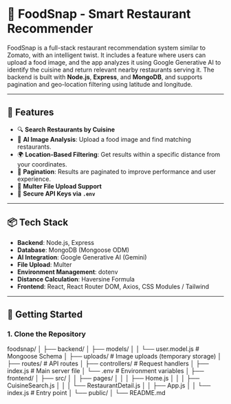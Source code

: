 # 🍔 FoodSnap - Smart Restaurant Recommender

FoodSnap is a full-stack restaurant recommendation system similar to Zomato, with an intelligent twist. It includes a feature where users can upload a food image, and the app analyzes it using Google Generative AI to identify the cuisine and return relevant nearby restaurants serving it. The backend is built with **Node.js**, **Express**, and **MongoDB**, and supports pagination and geo-location filtering using latitude and longitude.

---

## 🌟 Features

- 🔍 **Search Restaurants by Cuisine**
- 🧠 **AI Image Analysis**: Upload a food image and find matching restaurants.
- 🌍 **Location-Based Filtering**: Get results within a specific distance from your coordinates.
- 📄 **Pagination**: Results are paginated to improve performance and user experience.
- 💾 **Multer File Upload Support**
- 🔐 **Secure API Keys via `.env`**

---

## 📦 Tech Stack

- **Backend**: Node.js, Express
- **Database**: MongoDB (Mongoose ODM)
- **AI Integration**: Google Generative AI (Gemini)
- **File Upload**: Multer
- **Environment Management**: dotenv
- **Distance Calculation**: Haversine Formula
- **Frontend**:  React, React Router DOM, Axios, CSS Modules / Tailwind 

---

## 🚀 Getting Started

### 1. Clone the Repository

foodsnap/
│
├── backend/
│   ├── models/
│   │   └── user.model.js        # Mongoose Schema
│   ├── uploads/                 # Image uploads (temporary storage)
│   ├── routes/                  # API routes
│   ├── controllers/             # Request handlers
│   ├── index.js                 # Main server file
│   └── .env                     # Environment variables
│
├── frontend/
│   ├── src/
│   │   ├── pages/
│   │   │   ├── Home.js
│   │   │   ├── CuisineSearch.js
│   │   │   └── RestaurantDetail.js
│   │   ├── App.js
│   │   └── index.js             # Entry point
│   └── public/
│
└── README.md


